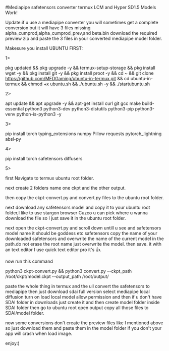 #Mediapipe safetensors converter termux 
LCM and Hyper SD1.5 Models Work!

Update:if u use a mediapipe converter you will sometimes get a complete conversion but it will have 3 files missing alpha_cumprod,alpha_cumprod_prev,and beta.bin
download the required preview zip and paste the 3 files in your converted mediapipe model folder. 


Makesure you install UBUNTU FIRST:

1>

pkg updated && pkg upgrade -y && termux-setup-storage && pkg install wget -y && pkg install git -y && pkg install proot -y && cd ~ && git clone https://github.com/MFDGaming/ubuntu-in-termux.git && cd ubuntu-in-termux && chmod +x ubuntu.sh && ./ubuntu.sh -y && ./startubuntu.sh

2>

apt update && apt upgrade -y && apt-get install curl git gcc make build-essential python3 python3-dev python3-distutils python3-pip python3-venv python-is-python3 -y 

3>

pip install torch typing_extensions numpy Pillow requests pytorch_lightning absl-py

4>

pip install torch safetensors diffusers

5>

first Navigate to termux ubuntu root folder.

next create 2 folders name one ckpt and the other output.

then copy the ckpt-convert.py and convert.py files to the ubuntu root folder.

next download any safetensors model and copy it to your ubuntu root folder,I like to use stargon browser Cuzco u can pick where u wanna download the file so I just save it in the ubuntu root folder.

next open the ckpt-convert.py and scroll down untill u see and safetensors model name it should be goddess etc safetensors copy the name of your downloaded safetensors and overwrite the name of the current model in the path.do not erase the root name just overwrite the model. then save. it with an text editor I use quick text editor pro it's 👍. 

now run this command 

python3 ckpt-convert.py && python3 convert.py --ckpt_path /root/ckpt/model.ckpt --output_path /root/output/

paste the whole thing in termux and the ull convert the safetensors to mediapipe then just download sdai full version select mediapipe local diffusion turn on load local model allow permission and then if u don't have SDAI folder in downloads just create it and then create model folder inside SDAI folder then go to ubuntu root open output copy all those files to SDAI/model folder. 

now some conversions don't create the preview files like I mentioned above so just download them and paste them in the model folder if you don't your app will crash when load image.


enjoy:)
